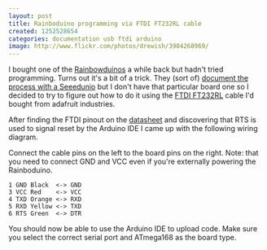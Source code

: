 ```yaml
---
layout: post
title: Rainboduino programming via FTDI FT232RL cable
created: 1252528654
categories: documentation usb ftdi arduino
image: http://www.flickr.com/photos/drewish/3904268969/
---
```

I bought one of the [Rainbowduinos](http://www.seeedstudio.com/depot/rainbowduino-led-driver-platform-plug-and-shine-p-371.html)
a while back but hadn't tried programming. Turns out it's a bit of a trick.
They (sort of) [document the process with a Seeedunio](http://www.seeedstudio.com/blog/?p=420)
but I don't have that particular board one so I decided to try to figure out
how to do it using the [FTDI FT232RL](http://www.adafruit.com/index.php?main_page=product_info&products_id=70)
cable I'd bought from adafruit industries.

After finding the FTDI pinout on the [datasheet](http://www.ftdichip.com/Documents/DataSheets/Modules/DS_TTL-232R_CABLES_V201.pdf)
and discovering that RTS is used to signal reset by the Arduino IDE I came up
with the following wiring diagram.

Connect the cable pins on the left to the board pins on the right. Note: that
you need to connect GND and VCC even if you're externally powering the
Rainboduino.

```
1 GND Black  <-> GND
3 VCC Red    <-> VCC
4 TXD Orange <-> RXD
5 RXD Yellow <-> TXD
6 RTS Green  <-> DTR
```


You should now be able to use the Arduino IDE to upload code. Make sure you
select the correct serial port and ATmega168 as the board type.
